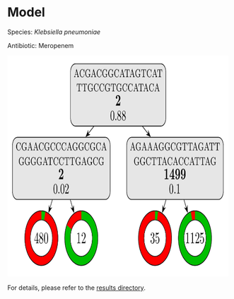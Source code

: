 
# Model

Species: *Klebsiella pneumoniae*

Antibiotic: Meropenem

<img src="./model.png" width=500 height=500 />

For details, please refer to the [results directory](../../../../../results/cart_b/klebsiella%20pneumoniae/meropenem/repeat_9/).

